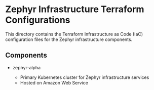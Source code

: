 # Zephyr Infrastructure Terraform Configurations

This directory contains the Terraform Infrastructure as Code (IaC)
configuration files for the Zephyr infrastructure components.

## Components

* zephyr-alpha

    * Primary Kubernetes cluster for Zephyr infrastructure services
    * Hosted on Amazon Web Service
